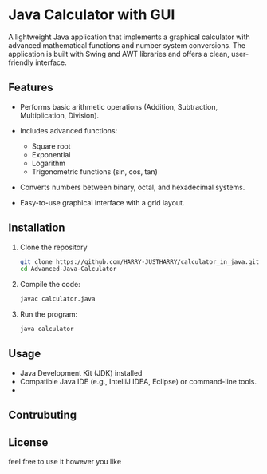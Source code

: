 
# Java Calculator with GUI

A lightweight Java application that implements a graphical calculator with advanced mathematical functions and number system conversions. The application is built with Swing and AWT libraries and offers a clean, user-friendly interface.

## Features

- Performs basic arithmetic operations (Addition, Subtraction, Multiplication, Division).

- Includes advanced functions:
  - Square root
  - Exponential
  - Logarithm
  - Trigonometric functions (sin, cos, tan)

- Converts numbers between binary, octal, and hexadecimal systems.

- Easy-to-use graphical interface with a grid layout.


## Installation
1. Clone the repository
    ```bash
    git clone https://github.com/HARRY-JUSTHARRY/calculator_in_java.git
    cd Advanced-Java-Calculator
    ```
2. Compile the code:
    ```bash
    javac calculator.java
    ```

3. Run the program:
    ```bash
    java calculator
    ```

## Usage
- Java Development Kit (JDK) installed
- Compatible Java IDE (e.g., IntelliJ IDEA, Eclipse) or command-line tools.
- 


## Contrubuting


## License
feel free to use it however you like